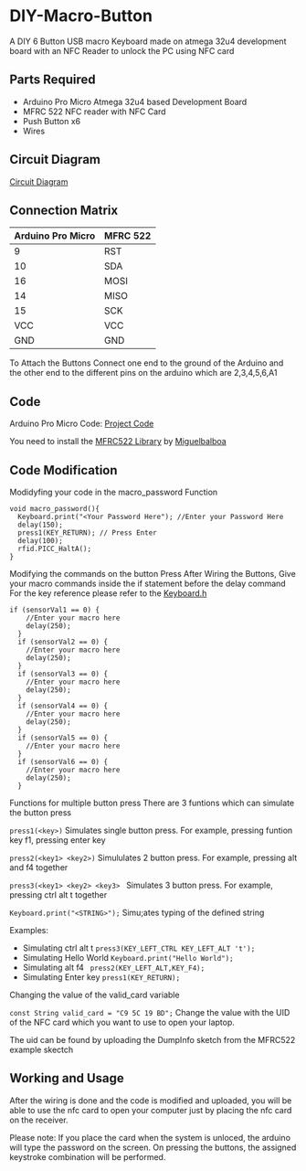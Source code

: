 # DIY-Macro-Button
A DIY 6 Button USB macro Keyboard made on atmega 32u4 development board with an NFC Reader to unlock the PC using NFC card
## Parts Required
- Arduino Pro Micro Atmega 32u4 based Development Board
- MFRC 522 NFC reader with NFC Card
- Push Button x6
- Wires 
## Circuit Diagram

[Circuit Diagram](CircuitDiagram.png)

## Connection Matrix
|Arduino Pro Micro | MFRC 522 |
|---|---|
|9|RST|
|10|SDA|
|16|MOSI|
|14|MISO|
|15|SCK|
|VCC|VCC|
|GND|GND|

To Attach the Buttons Connect one end to the ground of the Arduino and the other end to the different pins on the arduino which are 2,3,4,5,6,A1

## Code 
Arduino Pro Micro Code: [Project Code](code.ino)

You need to install the [MFRC522 Library](https://github.com/miguelbalboa/rfid) by [Miguelbalboa]("https://github.com/miguelbalboa/")
## Code Modification
Modidyfing your code in the macro_password Function
```
void macro_password(){
  Keyboard.print("<Your Password Here"); //Enter your Password Here
  delay(150);
  press1(KEY_RETURN); // Press Enter
  delay(100);
  rfid.PICC_HaltA();
}
```
Modifying the commands on the button Press
After Wiring the Buttons, Give your macro commands inside the if statement before the delay command
For the key reference please refer to the [Keyboard.h ](https://github.com/arduino-libraries/Keyboard/blob/master/src/Keyboard.h)  
```
if (sensorVal1 == 0) {
    //Enter your macro here
    delay(250);
  }
  if (sensorVal2 == 0) {
    //Enter your macro here
    delay(250);
  }
  if (sensorVal3 == 0) {
    //Enter your macro here
    delay(250);
  }
  if (sensorVal4 == 0) {
    //Enter your macro here
    delay(250);
  }
  if (sensorVal5 == 0) {
    //Enter your macro here
  }
  if (sensorVal6 == 0) {
    //Enter your macro here
    delay(250);
  } 
```

Functions for multiple button press
There are 3 funtions which can simulate the button press

`press1(<key>)` Simulates single button press. For example, pressing funtion key f1, pressing enter key

`press2(<key1> <key2>)` Simululates 2 button press. For example, pressing alt and f4 together

`press3(<key1> <key2> <key3> ` Simulates 3 button press. For example, pressing ctrl alt t together

`Keyboard.print("<STRING>");` Simu;ates typing of the defined string 

Examples:
- Simulating ctrl alt t `press3(KEY_LEFT_CTRL KEY_LEFT_ALT 't');`
- Simulating Hello World `Keyboard.print("Hello World");`
- Simulating alt f4 ` press2(KEY_LEFT_ALT,KEY_F4);`
- Simulating Enter key `press1(KEY_RETURN); `

Changing the value of the valid_card variable

`const String valid_card = "C9 5C 19 BD";` Change the value with the UID of the NFC card which you want to use to open your laptop. 

The uid can be found by uploading the DumpInfo sketch from the MFRC522 example skectch

## Working and Usage
After the wiring is done and the code is modified and uploaded, you will be able to use the nfc card to open your computer just by placing the nfc card on the receiver. 

Please note: If you place the card when the system is unloced, the arduino will type the password on the screen. On pressing the buttons, the assigned keystroke combination will be performed.
